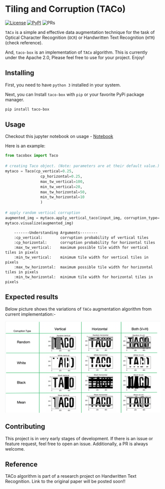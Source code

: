 # Tiling and Corruption (TACo)
[![License](https://img.shields.io/badge/License-Apache%202.0-blue.svg)](https://opensource.org/licenses/Apache-2.0)  [![PyPI](https://img.shields.io/pypi/v/taco-box?color=blue&label=pypi%20version)](https://pypi.org/project/taco-box/0.1.1/#description)  ![PRs](https://img.shields.io/badge/PRs-welcome-brightgreen.svg) 

`TACo` is a simple and effective data augmentation technique for the task of Optical Character Recognition (`OCR`) or Handwritten Text Recognition (`HTR`) (check reference).

And, `taco-box` is an implementation of `TACo` algorithm. This is currently under the Apache 2.0, Please feel free to use for your project. Enjoy!

## Installing
First, you need to have `python 3` installed in your system.

Next, you can Install `taco-box` with `pip` or your favorite PyPi package manager.

```bash
pip install taco-box
```

## Usage
Checkout this jupyter notebook on usage - [Notebook](https://github.com/kartikgill/taco-box/blob/main/tests/Taco_testing.ipynb)

Here is an example:

```python
from tacobox import Taco

# creating Taco object. (Note: parameters are at their default value.)
mytaco = Taco(cp_vertical=0.25,
                cp_horizontal=0.25,
                max_tw_vertical=100,
                min_tw_vertical=20,
                max_tw_horizontal=50,
                min_tw_horizontal=10
                )

# apply random vertical corruption
augmented_img = mytaco.apply_vertical_taco(input_img, corruption_type='random')
mytaco.visualize(augmented_img)
```

        -------Understanding Arguments--------
        :cp_vertical:        corruption probability of vertical tiles
        :cp_horizontal:      corruption probability for horizontal tiles
        :max_tw_vertical:    maximum possible tile width for vertical tiles in pixels
        :min_tw_vertical:    minimum tile width for vertical tiles in pixels
        :max_tw_horizontal:  maximum possible tile width for horizontal tiles in pixels
        :min_tw_horizontal:  minimum tile width for horizontal tiles in pixels

## Expected results
Below picture shows the variations of `TACo` augmentation algorithm from current implementation:-

<p align="center">
  <img src="https://github.com/kartikgill/taco-box/blob/main/images/taco_results.png" alt="Example Output"/ width=600>
</p>

## Contributing
This project is in very early stages of development. If there is an issue or feature request, feel free to open an issue. Additionally, a PR is always welcome.

## Reference
TACo algorithm is part of a research project on Handwritten Text Recognition. Link to the original paper will be posted soon!!
